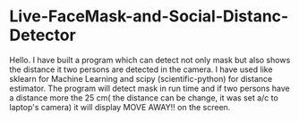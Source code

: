 # Live-FaceMask-and-Social-Distanc-Detector
Hello. I have built a program which can detect not only mask but also shows the distance it two persons are detected in the camera. I have used like sklearn for Machine Learning and scipy (scientific-python) for distance estimator. The program will detect mask in run time and if two persons have a distance more the 25 cm( the distance can be change, it was set a/c to laptop's camera) it will display MOVE AWAY!! on the screen.
